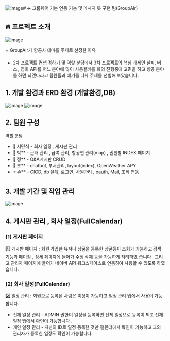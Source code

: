 ![image](https://github.com/minsik4120/Second_TeamProject-GroupAir_Minsik/assets/154856679/6ebb8e74-30dc-4fa9-8ccd-c3ecef88efda)# ✈️ 그룹웨어 기본 연동 기능 및 메시지 봇 구현 팀(GroupAir)

## 🔥 프로젝트 소개

![image](https://github.com/minsik4120/Second_TeamProject-GroupAir_Minsik/assets/154856679/9dd6cb04-4a67-4df5-b4cd-d5954dd27349)

⭐️ GroupAir가 항공사 테마를 주제로 선정한 이유

* 2차 프로젝트 컨셉 정하기 및 역할 분담에서 3차 프로젝트의 핵심 과제인 날씨, 버스 , 영화 API를 어느 분야에 많이 사용될까를 회의 진행중에 고민을 하고 항공 분야를 하면 되겠다라고 팀원들과 얘기를 나눠 주제를 선별해 보았습니다.


## 1. 개발 환경과 ERD 환경 (개발환경,DB)
![image](https://github.com/minsik4120/Second_TeamProject-GroupAir_Minsik/assets/154856679/62ad29ef-4c6b-4df7-a265-396957780b10)
![image](https://github.com/minsik4120/Second_TeamProject-GroupAir_Minsik/assets/154856679/5482a899-b79a-4c56-b482-6aee29dc2639)


## 2. 팀원 구성
역할 분담  <br/>

   * 🐬 서민식 - 회사 일정 , 게시판 관리   <br/>
   * 🎅 박** - 근태 관리 , 급여 관리, 항공편 관리(map) , 권한별 INDEX 페이지   <br/>
   * 🌝 정** - Q&A게시판 CRUD   <br/>
   * 👻 조** - chatbot, 부서관리, layout(index), OpenWeather APY   <br/>
   * ⭐ 손** - CICD, db 설계, 로그인, 사원관리 , oauth, Mail, 조직 연동 <br/>

 ## 3. 개발 기간 및 작업 관리
 ![image](https://github.com/minsik4120/Second_TeamProject-GroupAir_Minsik/assets/154856679/70780eb4-4907-423c-843d-ff1942a0d4df)


## 4. 게시판 관리 , 회사 일정(FullCalendar)  <br/>

  ### (1) 게시판 페이지   <br/>
  
   1️⃣ 게시판 페이지 : 회원 가입한 유저나 상품을 등록한 상품등이 조회가 가능하고 검색 기능과 페이징 , 상세 페이지에 들어가 수정 삭제 등을 가능하게 처리하였
습니다 . 그리고 관리자 페이지에 들어가 네이버 API 워크스페이스로 연동하여 사용할 수 있도록 하였습니다.






  ### (2) 회사 일정(FullCalendar)  
  2️⃣ 일정 관리  : 회원으로 등록된 사람은 이용이 가능하고 일정 관리 탭에서 사용이 가능합니다.
  * 전체 일정 관리 - ADMIN 권한이 일정을 등록하면 전체 일정으로 등록이 되고 전체 일정 탭에서 확인이 가능합니다 .
  * 개인 일정 관리 - 자신의 ID로 일정 등록한 것만 캘린더에서 확인이 가능하고 그외 관리자가 등록한 일정도 확인이 가능합니다.                                                                                                                            
